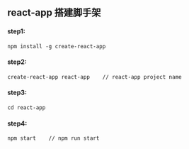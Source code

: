 ## react-app 搭建脚手架

#### step1:
`npm install -g create-react-app`

#### step2:
`create-react-app react-app    // react-app project name`

#### step3:
`cd react-app`

#### step4:
`npm start    // npm run start`